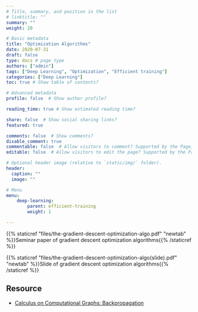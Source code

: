 ```yaml
---
# Title, summary, and position in the list
# linktitle: ""
summary: ""
weight: 20

# Basic metadata
title: "Optimization Algorithms"
date: 2020-07-31
draft: false
type: docs # page type
authors: ["admin"]
tags: ["Deep Learning", "Optimization", "Efficient training"]
categories: ["Deep Learning"]
toc: true # Show table of contents?

# Advanced metadata
profile: false  # Show author profile?

reading_time: true # Show estimated reading time?

share: false  # Show social sharing links?
featured: true

comments: false  # Show comments?
disable_comment: true
commentable: false  # Allow visitors to comment? Supported by the Page, Post, and Docs content types.
editable: false  # Allow visitors to edit the page? Supported by the Page, Post, and Docs content types.

# Optional header image (relative to `static/img/` folder).
header:
  caption: ""
  image: ""

# Menu
menu: 
    deep-learning:
        parent: efficient-training
        weight: 1

---
```


{{% staticref "files/the-gradient-descent-optimization-algo.pdf" "newtab" %}}Seminar paper of gradient descent optimization algorithms{{% /staticref %}}

{{% staticref "files/the-gradient-descent-optimization-algo(slide).pdf" "newtab" %}}Slide of gradient descent optimization algorithms{{% /staticref %}}



## Resource

- [Calculus on Computational Graphs: Backpropagation](http://colah.github.io/posts/2015-08-Backprop/)

